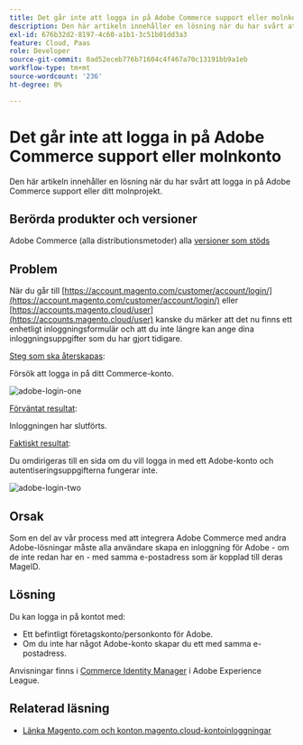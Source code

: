 ```yaml
---
title: Det går inte att logga in på Adobe Commerce support eller molnkonto
description: Den här artikeln innehåller en lösning när du har svårt att logga in på Adobe Commerce support eller ditt molnprojekt.
exl-id: 676b32d2-8197-4c60-a1b1-3c51b01dd3a3
feature: Cloud, Paas
role: Developer
source-git-commit: 0ad52eceb776b71604c4f467a70c13191bb9a1eb
workflow-type: tm+mt
source-wordcount: '236'
ht-degree: 0%

---
```


# Det går inte att logga in på Adobe Commerce support eller molnkonto

Den här artikeln innehåller en lösning när du har svårt att logga in på Adobe Commerce support eller ditt molnprojekt.

## Berörda produkter och versioner

Adobe Commerce (alla distributionsmetoder) alla [versioner som stöds](https://www.adobe.com/content/dam/cc/en/legal/terms/enterprise/pdfs/Adobe-Commerce-Software-Lifecycle-Policy.pdf)

## Problem

När du går till [https://account.magento.com/customer/account/login/](https://account.magento.com/customer/account/login/) eller [https://accounts.magento.cloud/user](https://accounts.magento.cloud/user) kanske du märker att det nu finns ett enhetligt inloggningsformulär och att du inte längre kan ange dina inloggningsuppgifter som du har gjort tidigare.

<u>Steg som ska återskapas</u>:

Försök att logga in på ditt Commerce-konto.

![adobe-login-one](assets/adobe-login-one.png)

<u>Förväntat resultat</u>:

Inloggningen har slutförts.

<u>Faktiskt resultat</u>:

Du omdirigeras till en sida om du vill logga in med ett Adobe-konto och autentiseringsuppgifterna fungerar inte.

![adobe-login-two](assets/adobe-login-two.png)


## Orsak

Som en del av vår process med att integrera Adobe Commerce med andra Adobe-lösningar måste alla användare skapa en inloggning för Adobe - om de inte redan har en - med samma e-postadress som är kopplad till deras MageID.

## Lösning

Du kan logga in på kontot med:

- Ett befintligt företagskonto/personkonto för Adobe.
- Om du inte har något Adobe-konto skapar du ett med samma e-postadress.

Anvisningar finns i [Commerce Identity Manager](https://experienceleague.adobe.com/docs/commerce-admin/start/commerce-account/commerce-identity-manager.html) i Adobe Experience League.

## Relaterad läsning

- [Länka Magento.com och konton.magento.cloud-kontoinloggningar](/help/faq/general/linking-magento-com-and-accounts-magento-cloud-account-logins.md)
